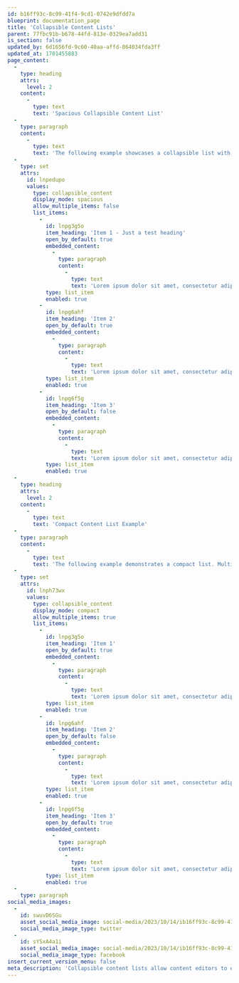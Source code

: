 ```yaml
---
id: b16ff93c-8c99-41f4-9cd1-0742e9dfdd7a
blueprint: documentation_page
title: 'Collapsible Content Lists'
parent: 77fbc91b-b678-44fd-813e-0329ea7add31
is_section: false
updated_by: 6d1656fd-9c60-40aa-affd-864034fda3ff
updated_at: 1701455883
page_content:
  -
    type: heading
    attrs:
      level: 2
    content:
      -
        type: text
        text: 'Spacious Collapsible Content List'
  -
    type: paragraph
    content:
      -
        type: text
        text: 'The following example showcases a collapsible list with ample whitespace. The list will not allow more than one active item:'
  -
    type: set
    attrs:
      id: lnpedupo
      values:
        type: collapsible_content
        display_mode: spacious
        allow_multiple_items: false
        list_items:
          -
            id: lnpg3g5o
            item_heading: 'Item 1 - Just a test heading'
            open_by_default: true
            embedded_content:
              -
                type: paragraph
                content:
                  -
                    type: text
                    text: 'Lorem ipsum dolor sit amet, consectetur adipiscing elit, sed do eiusmod tempor incididunt ut labore et dolore magna aliqua. Quis commodo odio aenean sed. Vel pharetra vel turpis nunc eget lorem. Tincidunt augue interdum velit euismod in pellentesque massa placerat. Ultrices sagittis orci a scelerisque purus semper eget duis.'
            type: list_item
            enabled: true
          -
            id: lnpg6ahf
            item_heading: 'Item 2'
            open_by_default: true
            embedded_content:
              -
                type: paragraph
                content:
                  -
                    type: text
                    text: 'Lorem ipsum dolor sit amet, consectetur adipiscing elit, sed do eiusmod tempor incididunt ut labore et dolore magna aliqua. Quis commodo odio aenean sed. Vel pharetra vel turpis nunc eget lorem. Tincidunt augue interdum velit euismod in pellentesque massa placerat. Ultrices sagittis orci a scelerisque purus semper eget duis.'
            type: list_item
            enabled: true
          -
            id: lnpg6f5g
            item_heading: 'Item 3'
            open_by_default: false
            embedded_content:
              -
                type: paragraph
                content:
                  -
                    type: text
                    text: 'Lorem ipsum dolor sit amet, consectetur adipiscing elit, sed do eiusmod tempor incididunt ut labore et dolore magna aliqua. Quis commodo odio aenean sed. Vel pharetra vel turpis nunc eget lorem. Tincidunt augue interdum velit euismod in pellentesque massa placerat. Ultrices sagittis orci a scelerisque purus semper eget duis.'
            type: list_item
            enabled: true
  -
    type: heading
    attrs:
      level: 2
    content:
      -
        type: text
        text: 'Compact Content List Example'
  -
    type: paragraph
    content:
      -
        type: text
        text: 'The following example demonstrates a compact list. Multiple active items are allowed:'
  -
    type: set
    attrs:
      id: lnph73wx
      values:
        type: collapsible_content
        display_mode: compact
        allow_multiple_items: true
        list_items:
          -
            id: lnpg3g5o
            item_heading: 'Item 1'
            open_by_default: true
            embedded_content:
              -
                type: paragraph
                content:
                  -
                    type: text
                    text: 'Lorem ipsum dolor sit amet, consectetur adipiscing elit, sed do eiusmod tempor incididunt ut labore et dolore magna aliqua. Quis commodo odio aenean sed. Vel pharetra vel turpis nunc eget lorem. Tincidunt augue interdum velit euismod in pellentesque massa placerat. Ultrices sagittis orci a scelerisque purus semper eget duis.'
            type: list_item
            enabled: true
          -
            id: lnpg6ahf
            item_heading: 'Item 2'
            open_by_default: false
            embedded_content:
              -
                type: paragraph
                content:
                  -
                    type: text
                    text: 'Lorem ipsum dolor sit amet, consectetur adipiscing elit, sed do eiusmod tempor incididunt ut labore et dolore magna aliqua. Quis commodo odio aenean sed. Vel pharetra vel turpis nunc eget lorem. Tincidunt augue interdum velit euismod in pellentesque massa placerat. Ultrices sagittis orci a scelerisque purus semper eget duis.'
            type: list_item
            enabled: true
          -
            id: lnpg6f5g
            item_heading: 'Item 3'
            open_by_default: true
            embedded_content:
              -
                type: paragraph
                content:
                  -
                    type: text
                    text: 'Lorem ipsum dolor sit amet, consectetur adipiscing elit, sed do eiusmod tempor incididunt ut labore et dolore magna aliqua. Quis commodo odio aenean sed. Vel pharetra vel turpis nunc eget lorem. Tincidunt augue interdum velit euismod in pellentesque massa placerat. Ultrices sagittis orci a scelerisque purus semper eget duis.'
            type: list_item
            enabled: true
  -
    type: paragraph
social_media_images:
  -
    id: swuvD6SGu
    asset_social_media_image: social-media/2023/10/14/ib16ff93c-8c99-41f4-9cd1-0742e9dfdd7a-twitter.png
    social_media_image_type: twitter
  -
    id: sYSxA4a1i
    asset_social_media_image: social-media/2023/10/14/ib16ff93c-8c99-41f4-9cd1-0742e9dfdd7a-facebook.png
    social_media_image_type: facebook
insert_current_version_menu: false
meta_description: 'Collapsible content lists allow content editors to easily create accordion-like content sections, perfect for quick overviews or frequently asked questions.'
---
```


